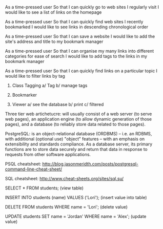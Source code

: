 As a time-pressed user
So that I can quickly go to web sites I regularly visit
I would like to see a list of links on the homepage

As a time-pressed user
So that I can quickly find web sites I recently bookmarked
I would like to see links in descending chronological order

As a time-pressed user
So that I can save a website
I would like to add the site's address and title to my bookmark manager

As a time-pressed user
So that I can organise my many links into different categories for ease of search
I would like to add tags to the links in my bookmark manager

As a time-pressed user
So that I can quickly find links on a particular topic
I would like to filter links by tag

1. Class Tagging
a/ Tag
b/ manage tags

2. Bookmarker

3. Viewer
a/ see the database
b/ print
c/ filtered

Three tier web artichetucre: will usually consist of a web server (to serve web pages), an application engine (to allow dynamic generation of those pages), and a database (to reliably store data related to those pages).

PostgreSQL: is an object-relational database (ORDBMS) – i.e. an RDBMS, with additional (optional use) "object" features – with an emphasis on extensibility and standards compliance. As a database server, its primary functions are to store data securely and return that data in response to requests from other software applications.

PSQL cheatsheet: http://blog.jasonmeridth.com/posts/postgresql-command-line-cheat-sheet/

SQL cheatsheet:
http://www.cheat-sheets.org/sites/sql.su/

SELECT * FROM students; (view table)

INSERT INTO students (name)
VALUES ('Lori');                (insert value into table)

DELETE FROM students WHERE name = 'Lori';    (delete value)

UPDATE students SET name = 'Jordan' WHERE name = 'Alex';      (update value)
